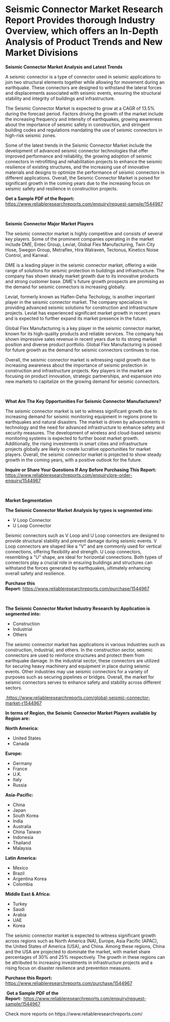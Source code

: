 <p><h1>Seismic Connector Market Research Report Provides thorough Industry Overview, which offers an In-Depth Analysis of Product Trends and New Market Divisions</h1></p><p><strong>Seismic Connector Market Analysis and Latest Trends</strong></p>
<p><p>A seismic connector is a type of connector used in seismic applications to join two structural elements together while allowing for movement during an earthquake. These connectors are designed to withstand the lateral forces and displacements associated with seismic events, ensuring the structural stability and integrity of buildings and infrastructure.</p><p>The Seismic Connector Market is expected to grow at a CAGR of 13.5% during the forecast period. Factors driving the growth of the market include the increasing frequency and intensity of earthquakes, growing awareness about the importance of seismic safety in construction, and stringent building codes and regulations mandating the use of seismic connectors in high-risk seismic zones.</p><p>Some of the latest trends in the Seismic Connector Market include the development of advanced seismic connector technologies that offer improved performance and reliability, the growing adoption of seismic connectors in retrofitting and rehabilitation projects to enhance the seismic resilience of existing structures, and the increasing use of innovative materials and designs to optimize the performance of seismic connectors in different applications. Overall, the Seismic Connector Market is poised for significant growth in the coming years due to the increasing focus on seismic safety and resilience in construction projects.</p></p>
<p><strong>Get a Sample PDF of the Report:&nbsp;</strong> <a href="https://www.reliableresearchreports.com/enquiry/request-sample/1544967">https://www.reliableresearchreports.com/enquiry/request-sample/1544967</a></p>
<p>&nbsp;</p>
<p><strong>Seismic Connector Major Market Players</strong></p>
<p><p>The seismic connector market is highly competitive and consists of several key players. Some of the prominent companies operating in the market include DME, Entec Group, Leviat, Global Flex Manufacturing, Twin City Hose, Swegon Group, Metraflex, Hira Walraven, Tectonus, Kinetics Noise Control, and Kanwal.</p><p>DME is a leading player in the seismic connector market, offering a wide range of solutions for seismic protection in buildings and infrastructure. The company has shown steady market growth due to its innovative products and strong customer base. DME's future growth prospects are promising as the demand for seismic connectors is increasing globally.</p><p>Leviat, formerly known as Halfen-Deha Techology, is another important player in the seismic connector market. The company specializes in providing advanced seismic solutions for construction and infrastructure projects. Leviat has experienced significant market growth in recent years and is expected to further expand its market presence in the future.</p><p>Global Flex Manufacturing is a key player in the seismic connector market, known for its high-quality products and reliable services. The company has shown impressive sales revenue in recent years due to its strong market position and diverse product portfolio. Global Flex Manufacturing is poised for future growth as the demand for seismic connectors continues to rise.</p><p>Overall, the seismic connector market is witnessing rapid growth due to increasing awareness about the importance of seismic protection in construction and infrastructure projects. Key players in the market are focusing on product innovation, strategic partnerships, and expansion into new markets to capitalize on the growing demand for seismic connectors.</p></p>
<p>&nbsp;</p>
<p><strong>What Are The Key Opportunities For Seismic Connector Manufacturers?</strong></p>
<p><p>The seismic connector market is set to witness significant growth due to increasing demand for seismic monitoring equipment in regions prone to earthquakes and natural disasters. The market is driven by advancements in technology and the need for advanced infrastructure to enhance safety and security measures. The development of wireless and cloud-based seismic monitoring systems is expected to further boost market growth. Additionally, the rising investments in smart cities and infrastructure projects globally are likely to create lucrative opportunities for market players. Overall, the seismic connector market is projected to show steady growth in the coming years, with a positive outlook for the future.</p></p>
<p><strong>Inquire or Share Your Questions If Any Before Purchasing This Report:</strong> <a href="https://www.reliableresearchreports.com/enquiry/pre-order-enquiry/1544967">https://www.reliableresearchreports.com/enquiry/pre-order-enquiry/1544967</a></p>
<p>&nbsp;</p>
<p><strong>Market Segmentation</strong></p>
<p><strong>The Seismic Connector Market Analysis by types is segmented into:</strong></p>
<p><ul><li>V Loop Connector</li><li>U Loop Connector</li></ul></p>
<p><p>Seismic connectors such as V Loop and U Loop connectors are designed to provide structural stability and prevent damage during seismic events. V Loop connectors are shaped like a "V" and are commonly used for vertical connections, offering flexibility and strength. U Loop connectors, resembling a "U" shape, are ideal for horizontal connections. Both types of connectors play a crucial role in ensuring buildings and structures can withstand the forces generated by earthquakes, ultimately enhancing overall safety and resilience.</p></p>
<p><strong>Purchase this Report:&nbsp;</strong><a href="https://www.reliableresearchreports.com/purchase/1544967">https://www.reliableresearchreports.com/purchase/1544967</a></p>
<p>&nbsp;</p>
<p><strong>The Seismic Connector Market Industry Research by Application is segmented into:</strong></p>
<p><ul><li>Construction</li><li>Industrial</li><li>Others</li></ul></p>
<p><p>The seismic connector market has applications in various industries such as construction, industrial, and others. In the construction sector, seismic connectors are used to reinforce structures and protect them from earthquake damage. In the industrial sector, these connectors are utilized for securing heavy machinery and equipment in place during seismic events. Other industries may use seismic connectors for a variety of purposes such as securing pipelines or bridges. Overall, the market for seismic connectors serves to enhance safety and stability across different sectors.</p></p>
<p><a href="https://www.reliableresearchreports.com/global-seismic-connector-market-r1544967">&nbsp;https://www.reliableresearchreports.com/global-seismic-connector-market-r1544967</a></p>
<p><strong>In terms of Region, the Seismic Connector Market Players available by Region are:</strong></p>
<p>
    <p> <strong> North America: </strong>
        <ul>
            <li>United States</li>
            <li>Canada</li>
        </ul>
        </p> 
    <p> <strong> Europe: </strong>
        <ul>
            <li>Germany</li>
            <li>France</li>
            <li>U.K.</li>
            <li>Italy</li>
            <li>Russia</li>
        </ul>
        </p> 
    <p> <strong> Asia-Pacific: </strong>
        <ul>
            <li>China</li>
            <li>Japan</li>
            <li>South Korea</li>
            <li>India</li>
            <li>Australia</li>
            <li>China Taiwan</li>
            <li>Indonesia</li>
            <li>Thailand</li>
            <li>Malaysia</li>
        </ul>
        </p> 
    <p> <strong> Latin America: </strong>
        <ul>
            <li>Mexico</li>
            <li>Brazil</li>
            <li>Argentina Korea</li>
            <li>Colombia</li>
        </ul>
        </p> 
    <p> <strong> Middle East & Africa: </strong>
        <ul>
            <li>Turkey</li>
            <li>Saudi</li>
            <li>Arabia</li>
            <li>UAE</li>
            <li>Korea</li>
        </ul>
    </p>
    </p>
<p><p>The seismic connector market is expected to witness significant growth across regions such as North America (NA), Europe, Asia Pacific (APAC), the United States of America (USA), and China. Among these regions, China and the USA are projected to dominate the market, with market share percentages of 30% and 25% respectively. The growth in these regions can be attributed to increasing investments in infrastructure projects and a rising focus on disaster resilience and prevention measures.</p></p>
<p><strong>Purchase this Report: </strong><a href="https://www.reliableresearchreports.com/purchase/1544967">https://www.reliableresearchreports.com/purchase/1544967</a></p>
<p>&nbsp;<strong>Get a Sample PDF of the Report:&nbsp;&nbsp;</strong><a href="https://www.reliableresearchreports.com/enquiry/request-sample/1544967">https://www.reliableresearchreports.com/enquiry/request-sample/1544967</a></p>
<p><strong></strong></p>
<p>Check more reports on https://www.reliableresearchreports.com/</p>